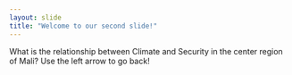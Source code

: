 ```yaml
---
layout: slide
title: "Welcome to our second slide!"
---
```

What is the relationship between Climate and Security in the center region of Mali?
Use the left arrow to go back!
